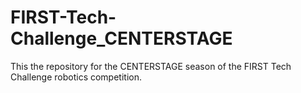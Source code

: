 # FIRST-Tech-Challenge_CENTERSTAGE
This the repository for the CENTERSTAGE season of the FIRST Tech Challenge robotics competition.
